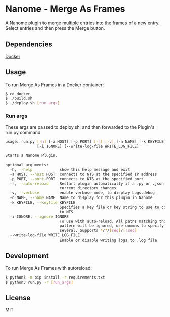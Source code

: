 # Nanome - Merge As Frames

A Nanome plugin to merge multiple entries into the frames of a new entry. Select entries and then press the Merge button.

## Dependencies

[Docker](https://docs.docker.com/get-docker/)

## Usage

To run Merge As Frames in a Docker container:

```sh
$ cd docker
$ ./build.sh
$ ./deploy.sh [run_args]
```

### Run args

These args are passed to deploy.sh, and then forwarded to the Plugin's run.py command

```sh
usage: run.py [-h] [-a HOST] [-p PORT] [-r] [-v] [-n NAME] [-k KEYFILE]
              [-i IGNORE] [--write-log-file WRITE_LOG_FILE]

Starts a Nanome Plugin.

optional arguments:
  -h, --help            show this help message and exit
  -a HOST, --host HOST  connects to NTS at the specified IP address
  -p PORT, --port PORT  connects to NTS at the specified port
  -r, --auto-reload     Restart plugin automatically if a .py or .json file in
                        current directory changes
  -v, --verbose         enable verbose mode, to display Logs.debug
  -n NAME, --name NAME  Name to display for this plugin in Nanome
  -k KEYFILE, --keyfile KEYFILE
                        Specifies a key file or key string to use to connect
                        to NTS
  -i IGNORE, --ignore IGNORE
                        To use with auto-reload. All paths matching this
                        pattern will be ignored, use commas to specify
                        several. Supports */?/[seq]/[!seq]
  --write-log-file WRITE_LOG_FILE
                        Enable or disable writing logs to .log file

```

## Development
To run Merge As Frames with autoreload:

```sh
$ python3 -m pip install -r requirements.txt
$ python3 run.py -r [run_args]
```

## License

MIT
